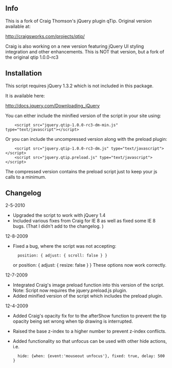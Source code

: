 Info
-----

This is a fork of Craig Thomson's jQuery plugin qTip. Original version available at:

http://craigsworks.com/projects/qtip/

Craig is also working on a new version featuring jQuery UI styling integration and other enhancements. This is NOT that version, but a fork of the
original qtip 1.0.0-rc3

Installation
------------

This script requires jQuery 1.3.2 which is not included in this package.

It is available here:

http://docs.jquery.com/Downloading_jQuery

You can either include the minified version of the script in your site using:

		<script src="jquery.qtip-1.0.0-rc3-dm-min.js" type="text/javascript"></script>

Or you can include the uncompressed version along with the preload plugin:

		<script src="jquery.qtip-1.0.0-rc3-dm.js" type="text/javascript"></script>
		<script src="jquery.qtip.preload.js" type="text/javascript"></script>

The compressed version contains the preload script just to keep your js calls to a minimum.

Changelog
---------

2-5-2010

* Upgraded the script to work with jQuery 1.4
* Included various fixes from Craig for IE 8 as well as fixed some IE 8 bugs. (That I didn't add to the changelog. )

12-8-2009

* Fixed a bug, where the script was not accepting:

		position: { adjust: { scroll: false } }
	or
		position: { adjust: { resize: false } }
	These options now work correctly.
		

12-7-2009

* Integrated Craig's image preload function into this version of the script. Note: Script now requires the jquery.preload.js plugin.
* Added minified version of the script which includes the preload plugin.

12-4-2009

* Added Craig's opacity fix for to the afterShow function to prevent the tip opacity being set wrong when tip drawing is interrupted.
* Raised the base z-index to a higher number to prevent z-index conflicts.
* Added functionality so that unfocus can be used with other hide actions, i.e.

		hide: {when: {event:'mouseout unfocus'}, fixed: true, delay: 500 }

